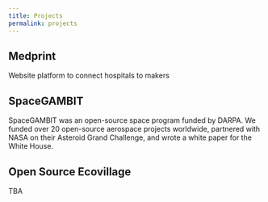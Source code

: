```yaml
---
title: Projects
permalink: projects
---
```


## Medprint

Website platform to connect hospitals to makers

## SpaceGAMBIT

SpaceGAMBIT was an open-source space program funded by DARPA. We funded over 20 open-source aerospace projects worldwide, partnered with NASA on their Asteroid Grand Challenge, and wrote a white paper for the White House.

## Open Source Ecovillage

TBA
